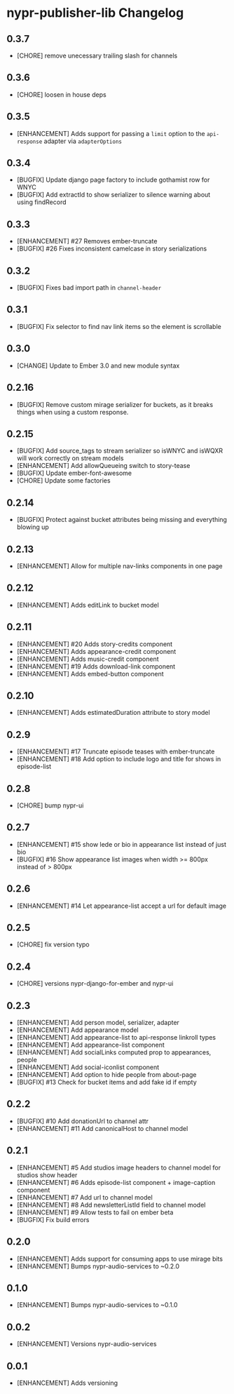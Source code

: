 # nypr-publisher-lib Changelog

## 0.3.7
- [CHORE] remove unecessary trailing slash for channels

## 0.3.6
- [CHORE] loosen in house deps

## 0.3.5
- [ENHANCEMENT] Adds support for passing a `limit` option to the `api-response` adapter via `adapterOptions`

## 0.3.4
- [BUGFIX] Update django page factory to include gothamist row for WNYC
- [BUGFIX] Add extractId to show serializer to silence warning about using findRecord

## 0.3.3
- [ENHANCEMENT] #27 Removes ember-truncate
- [BUGFIX] #26 Fixes inconsistent camelcase in story serializations

## 0.3.2
- [BUGFIX] Fixes bad import path in `channel-header`

## 0.3.1
- [BUGFIX] Fix selector to find nav link items so the element is scrollable

## 0.3.0
- [CHANGE] Update to Ember 3.0 and new module syntax

## 0.2.16
- [BUGFIX] Remove custom mirage serializer for buckets, as it breaks things when using a custom response.

## 0.2.15
- [BUGFIX] Add source_tags to stream serializer so isWNYC and isWQXR will work correctly on stream models
- [ENHANCEMENT] Add allowQueueing switch to story-tease
- [BUGFIX] Update ember-font-awesome
- [CHORE] Update some factories

## 0.2.14
- [BUGFIX] Protect against bucket attributes being missing and everything blowing up

## 0.2.13
- [ENHANCEMENT] Allow for multiple nav-links components in one page

## 0.2.12
- [ENHANCEMENT] Adds editLink to bucket model

## 0.2.11
- [ENHANCEMENT] #20 Adds story-credits component
- [ENHANCEMENT] Adds appearance-credit component
- [ENHANCEMENT] Adds music-credit component
- [ENHANCEMENT] #19 Adds download-link component
- [ENHANCEMENT] Adds embed-button component

## 0.2.10
- [ENHANCEMENT] Adds estimatedDuration attribute to story model

## 0.2.9
- [ENHANCEMENT] #17 Truncate episode teases with ember-truncate
- [ENHANCEMENT] #18 Add option to include logo and title for shows in episode-list

## 0.2.8
- [CHORE] bump nypr-ui

## 0.2.7
- [ENHANCEMENT] #15 show lede or bio in appearance list instead of just bio
- [BUGFIX] #16 Show appearance list images when width >= 800px instead of > 800px

## 0.2.6
- [ENHANCEMENT] #14 Let appearance-list accept a url for default image

## 0.2.5
- [CHORE] fix version typo

## 0.2.4
- [CHORE] versions nypr-django-for-ember and nypr-ui

## 0.2.3
- [ENHANCEMENT] Add person model, serializer, adapter
- [ENHANCEMENT] Add appearance model
- [ENHANCEMENT] Add appearance-list to api-response linkroll types
- [ENHANCEMENT] Add appearance-list component
- [ENHANCEMENT] Add socialLinks computed prop to appearances, people
- [ENHANCEMENT] Add social-iconlist component
- [ENHANCEMENT] Add option to hide people from about-page
- [BUGFIX] #13 Check for bucket items and add fake id if empty

## 0.2.2
- [BUGFIX] #10 Add donationUrl to channel attr
- [ENHANCEMENT] #11 Add canonicalHost to channel model

## 0.2.1
- [ENHANCEMENT] #5 Add studios image headers to channel model for studios show header
- [ENHANCEMENT] #6 Adds episode-list component + image-caption component
- [ENHANCEMENT] #7 Add url to channel model
- [ENHANCEMENT] #8 Add newsletterListId field to channel model
- [ENHANCEMENT] #9 Allow tests to fail on ember beta
- [BUGFIX] Fix build errors

## 0.2.0
- [ENHANCEMENT] Adds support for consuming apps to use mirage bits
- [ENHANCEMENT] Bumps nypr-audio-services to ~0.2.0

## 0.1.0
- [ENHANCEMENT] Bumps nypr-audio-services to ~0.1.0

## 0.0.2
- [ENHANCEMENT] Versions nypr-audio-services

## 0.0.1
- [ENHANCEMENT] Adds versioning
